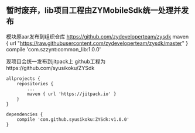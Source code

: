 ## 暂时废弃，lib项目工程由ZYMobileSdk统一处理并发布

 模块原aar发布到组织仓库
    https://github.com/zydeveloperteam/zysdk
     maven { url "https://raw.githubusercontent.com/zydeveloperteam/zysdk/master" }
      compile 'com.szzynt:common_lib:1.0.0' 
 
 现项目会统一发布到jitpack上
github工程为https://github.com/syusikoku/ZYSdk

    allprojects {
        repositories {
            ...
            maven { url 'https://jitpack.io' }
        }
    }
    
    dependencies {
        compile 'com.github.syusikoku:ZYSdk:v1.0.0'
    }
    